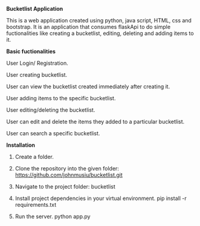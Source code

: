 <b> Bucketlist Application </b>

This is a web application created using python, java script, HTML, css and bootstrap. It is an application that consumes flaskApi to do simple fuctionalities like creating a bucketlist, editing, deleting and adding items to it. 

<b> Basic fuctionalities </b>

   User Login/ Registration.
   
   User creating bucketlist.
   
   User can view the bucketlist created immediately after creating it.
   
   User adding items to the specific bucketlist.
   
   User editing/deleting the bucketlist.
   
   User can edit and delete the items they added to a particular bucketlist.
   
   User can search a specific bucketlist.

<b> Installation </b>

1. Create a folder.

2. Clone the repository into the given folder: 
   https://github.com/johnmusiu/bucketlist.git

3. Navigate to the project folder: 
   bucketlist

4. Install project dependencies in your virtual environment.
    pip install -r requirements.txt
     
5. Run the server.
    python app.py
